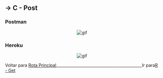 ##  -> **C** - Post
### Postman
<p align="center">
  <img alt="gif" title="gif" src="./gif/.gif"/>
</p>

### Heroku
<p align="center">
  <img alt="gif" title="gif" src="./gif/.gif"/>
</p>

Voltar para [Rota Principal]()____________________________________________Ir para[R - Get]()